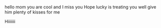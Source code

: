 hello mom you are cool and I miss you
Hope lucky is treating you well
give him plenty of kisses for me

Hiiiiiii